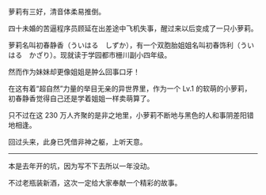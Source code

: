 萝莉有三好，清音体柔易推倒。

四十未婚的苦逼程序员顾延在出差途中飞机失事，醒过来以后变成了一只小萝莉。

萝莉名叫初春静香（ういはる　しずか），有一个双胞胎姐姐名叫初春饰利（ういはる　かざり）。现就读于学园都市栅川副小四年级。

然而作为妹妹却更像姐姐是肿么回事口牙！

在这有着“超自然”力量的举目无亲的异世界里，作为一个 Lv.1 的软萌的小萝莉，初春静香觉得自己还是学着姐姐一样卖萌算了。

只不过在这 230 万人齐聚的是非之地里，小萝莉不断地与黑色的人和事阴差阳错地相逢。

回过头来，此身已凭借非神之躯，上听天意。

- - - -

本是去年开的坑，因为写不下去所以一年没动。

不过老瓶装新酒，这次一定给大家奉献一个精彩的故事。

